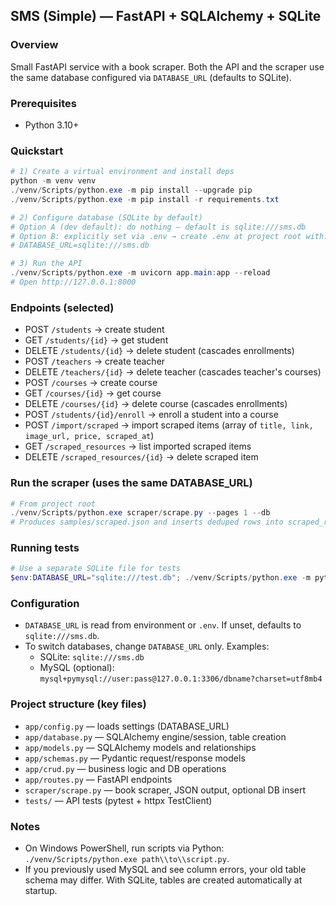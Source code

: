 ## SMS (Simple) — FastAPI + SQLAlchemy + SQLite

### Overview
Small FastAPI service with a book scraper. Both the API and the scraper use the same database configured via `DATABASE_URL` (defaults to SQLite).

### Prerequisites
- Python 3.10+

### Quickstart
```powershell
# 1) Create a virtual environment and install deps
python -m venv venv
./venv/Scripts/python.exe -m pip install --upgrade pip
./venv/Scripts/python.exe -m pip install -r requirements.txt

# 2) Configure database (SQLite by default)
# Option A (dev default): do nothing — default is sqlite:///sms.db
# Option B: explicitly set via .env → create .env at project root with:
# DATABASE_URL=sqlite:///sms.db

# 3) Run the API
./venv/Scripts/python.exe -m uvicorn app.main:app --reload
# Open http://127.0.0.1:8000
```

### Endpoints (selected)
- POST `/students` → create student
- GET `/students/{id}` → get student
- DELETE `/students/{id}` → delete student (cascades enrollments)
- POST `/teachers` → create teacher
- DELETE `/teachers/{id}` → delete teacher (cascades teacher's courses)
- POST `/courses` → create course
- GET `/courses/{id}` → get course
- DELETE `/courses/{id}` → delete course (cascades enrollments)
- POST `/students/{id}/enroll` → enroll a student into a course
- POST `/import/scraped` → import scraped items (array of `title, link, image_url, price, scraped_at`)
- GET `/scraped_resources` → list imported scraped items
- DELETE `/scraped_resources/{id}` → delete scraped item

### Run the scraper (uses the same DATABASE_URL)
```powershell
# From project root
./venv/Scripts/python.exe scraper/scrape.py --pages 1 --db
# Produces samples/scraped.json and inserts deduped rows into scraped_resources
```

### Running tests
```powershell
# Use a separate SQLite file for tests
$env:DATABASE_URL="sqlite:///test.db"; ./venv/Scripts/python.exe -m pytest -q
```

### Configuration
- `DATABASE_URL` is read from environment or `.env`. If unset, defaults to `sqlite:///sms.db`.
- To switch databases, change `DATABASE_URL` only. Examples:
  - SQLite: `sqlite:///sms.db`
  - MySQL (optional): `mysql+pymysql://user:pass@127.0.0.1:3306/dbname?charset=utf8mb4`

### Project structure (key files)
- `app/config.py` — loads settings (DATABASE_URL)
- `app/database.py` — SQLAlchemy engine/session, table creation
- `app/models.py` — SQLAlchemy models and relationships
- `app/schemas.py` — Pydantic request/response models
- `app/crud.py` — business logic and DB operations
- `app/routes.py` — FastAPI endpoints
- `scraper/scrape.py` — book scraper, JSON output, optional DB insert
- `tests/` — API tests (pytest + httpx TestClient)

### Notes
- On Windows PowerShell, run scripts via Python: `./venv/Scripts/python.exe path\\to\\script.py`.
- If you previously used MySQL and see column errors, your old table schema may differ. With SQLite, tables are created automatically at startup.
